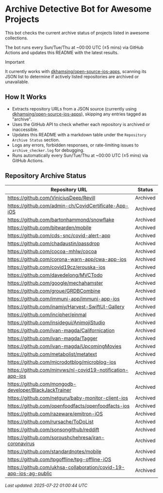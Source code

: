 # Archive Detective Bot for Awesome Projects

This bot checks the current archive status of projects listed in awesome collections.

The bot runs every Sun/Tue/Thu at ~00:00 UTC (±5 mins) via GitHub Actions and updates this README with the latest results.

> [!IMPORTANT] 
> It currently works with [dkhamsing/open-source-ios-apps](https://github.com/dkhamsing/open-source-ios-apps), scanning its JSON list to determine if actively listed repositories are archived or unavailable.


## How It Works

- Extracts repository URLs from a JSON source (currently using [dkhamsing/open-source-ios-apps](https://github.com/dkhamsing/open-source-ios-apps)), skipping any entries tagged as "archive".
- Uses the GitHub API to check whether each repository is archived or inaccessible.
- Updates this README with a markdown table under the `Repository Archive Status` section.
- Logs any errors, forbidden responses, or rate-limiting issues to `archive_checker.log` for debugging.
- Runs automatically every Sun/Tue/Thu at ~00:00 UTC (±5 mins) via GitHub Actions.


## Repository Archive Status

| Repository URL | Status |
|---------------|--------|
| https://github.com/ViniciusDeep/Revill | Archived |
| https://github.com/admin-ch/CovidCertificate-App-iOS | Archived |
| https://github.com/bartonhammond/snowflake | Archived |
| https://github.com/bitwarden/mobile | Archived |
| https://github.com/cds-snc/covid-alert-app | Archived |
| https://github.com/chadaustin/passdrop | Archived |
| https://github.com/cocoa-mhlw/cocoa | Archived |
| https://github.com/corona-warn-app/cwa-app-ios | Archived |
| https://github.com/covid19cz/erouska-ios | Archived |
| https://github.com/davedelong/MVCTodo | Archived |
| https://github.com/google/mechahamster | Archived |
| https://github.com/groue/GRDBCombine | Archived |
| https://github.com/immuni-app/immuni-app-ios | Archived |
| https://github.com/inamiy/Harvest-SwiftUI-Gallery | Archived |
| https://github.com/incipher/einmal | Archived |
| https://github.com/insidegui/AnimojiStudio | Archived |
| https://github.com/ivan-magda/Californication | Archived |
| https://github.com/ivan-magda/Tagger | Archived |
| https://github.com/ivan-magda/UpcomingMovies | Archived |
| https://github.com/metabolist/metatext | Archived |
| https://github.com/microdotblog/microblog-ios | Archived |
| https://github.com/minvws/nl-covid19-notification-app-ios | Archived |
| https://github.com/mongodb-developer/BlackJackTrainer | Archived |
| https://github.com/netguru/baby-monitor-client-ios | Archived |
| https://github.com/openfoodfacts/openfoodfacts-ios | Archived |
| https://github.com/razeware/emitron-iOS | Archived |
| https://github.com/rursache/ToDoList | Archived |
| https://github.com/sonsongithub/reddift | Archived |
| https://github.com/soroushchehresa/iran-coronavirus | Archived |
| https://github.com/standardnotes/mobile | Archived |
| https://github.com/tpgoffline/tpg-offline-iOS | Archived |
| https://github.com/ukhsa-collaboration/covid-19-app-ios-ag-public | Archived |

*Last updated: 2025-07-22 01:00:44 UTC*